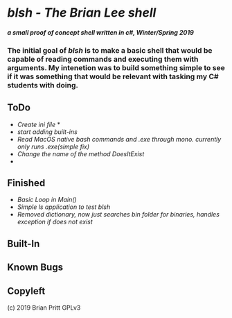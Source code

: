 # _blsh - The Brian Lee shell_

#### _a small proof of concept shell written in c#, Winter/Spring 2019_

### The initial goal of _blsh_ is to make a basic shell that would be capable of reading commands and executing them with arguments.  My intenetion was to build something simple to see if it was something that would be relevant with tasking my C# students with doing.

## ToDo
* _Create ini file_
  *
* _start adding built-ins_
* _Read MacOS native bash commands and .exe through mono. currently only runs .exe(simple fix)_
* _Change the name of the method DoesItExist_
*


## Finished
* _Basic Loop in Main()_
* _Simple ls application to test blsh_
* _Removed dictionary, now just searches bin folder for binaries, handles exception if does not exist_

## Built-In



## Known Bugs

## Copyleft
(c) 2019 Brian Pritt GPLv3
